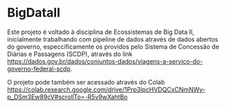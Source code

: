 # BigDataII

Este projeto é voltado à disciplina de Ecossistemas de Big Data II, inicialmente trabalhando com pipeline de dados através de dados abertos do governo, especcificamente os providos pelo Sistema de Concessão de Diárias e Passagens (SCDP), através do link https://dados.gov.br/dados/conjuntos-dados/viagens-a-servico-do-governo-federal-scdp.

O projeto pode também ser acessado através do Colab https://colab.research.google.com/drive/1Prp3lpcHVDQCxCNmNWy-p_DSm3Ew89cV#scrollTo=-R5v9wXahtBo
